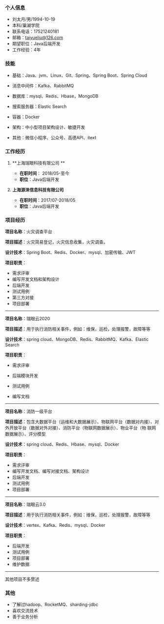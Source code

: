 ### 个人信息

- 刘太月/男/1994-10-19
- 本科/巢湖学院
- 联系电话：17521240181
- 邮箱：taiyueliu@126.com
- 期望职位：Java后端开发
- 工作经验：4年



### 技能

- 基础：Java、jvm、Linux、Git、Spring、Spring Boot、Spring Cloud

- 消息中间件：Kafka、RabbitMQ

- 数据库：mysql、Redis、Hbase，MongoDB

- 搜索服务器：Elastic Search

- 容器：Docker

- 架构：中小型项目架构设计、敏捷开发

- 其他：微信小程序、公众号、高德API、itext

  

### 工作经历

1. **上海瑞眼科技有限公司 **
   + **在职时间**： 2018/05-至今
   + **职位**：Java后端开发

2. **上海源涞信息科技有限公司**
   + **在职时间**：2017/07-2018/05
   + **职位**：Java后端开发



### 项目经历

**项目名称**：火灾调查平台

**项目描述**：火灾简易登记，火灾信息收集，火灾调查。

**设计技术**：Spring Boot、Redis、Docker、mysql、加密传输、JWT

**项目职责**：

- 需求评审
- 编写开发文档和架构设计
- 后端开发
- 测试用例
- 第三方对接
- 项目部署



------

**项目名称**：瑞眼云2020

**项目描述**：用于执行消防相关事件，例如：维保，巡检，处理报警，故障等等

**设计技术**：spring cloud、MongoDB、Redis、RabbitMQ、Kafka、Elastic Search

**项目职责**：

- 需求评审

- 后端模块开发
- 测试用例
- 编写文档



------

**项目名称**：消防一级平台

**项目描述**：包含大数据平台（运维和大数据展示）、物联网平台（数据对内接）、对外开放平台（数据对外对接）、消防平台（物联网数据展示）、物业平台（物					联网数据展示）、评分模型

**设计技术**：spring cloud、Redis、Hbase、mysql、Docker

**项目职责**：

- 需求评审
- 编写开发文档、编写对接文档、架构设计
- 后端开发
- 测试用例
- 项目部署

------

**项目名称**：瑞眼云3.0

**项目描述**：用于执行消防相关事件，例如：维保，巡检，处理报警，故障等等

**设计技术**：vertex、Kafka、Redis、mysql、Docker

**项目职责**：

- 后端开发
- 测试用例
- 项目部署
- 维护数据

------



其他项目不多赘述



### 其他

- 了解过hadoop、RocketMQ、sharding-jdbc
- 喜欢交流技术
- 善于业务分析
